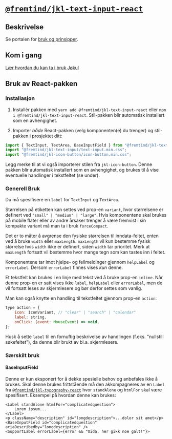 # [`@fremtind/jkl-text-input-react`](https://fremtind.github.io/jokul/komponenter/textinput)

## Beskrivelse

Se portalen for [bruk og prinsipper](https://fremtind.github.io/jokul/komponenter/textinput).

## Kom i gang

[Lær hvordan du kan ta i bruk Jøkul](https://fremtind.github.io/jokul/developer/getting-started/)

## Bruk av React-pakken

### Installasjon

1. Installèr pakken med `yarn add @fremtind/jkl-text-input-react` eller `npm i @fremtind/jkl-text-input-react`. Stil-pakken blir automatisk installert som en avhengighet.

2. Importer _både_ React-pakken (velg komponenten(e) du trenger) og stil-pakken i prosjektet ditt:

```js
import { TextInput, TextArea, BaseInputField } from "@fremtind/jkl-text-input-react";
import "@fremtind/jkl-text-input/text-input.min.css";
import "@fremtind/jkl-icon-button/icon-button.min.css";
```

Legg merke til at vi også importerer stilen fra `jkl-icon-button`. Denne pakken blir automatisk installert som en avhengighet, og brukes til å vise eventuelle handlinger i tekstfeltet (se under).

### Generell Bruk

Du må spesifisere en `label` for `TextInput` og `TextArea`.

Størrelsen på etiketten kan settes ved prop-en `variant`, hvor størrelsene er definert ved `"small" | "medium" | "large"`. Hvis komponentene skal brukes på mobile flater eller av andre årsaker trenger å være fremvist i sin kompakte variant må man ta i bruk `forceCompact`.

Det er to måter å avgrense den fysiske størrelsen til inndata-feltet, enten ved å bruke `width` eller `maxLength`. `maxLength` vil kun bestemme fysisk størrelse hvis `width` ikke er definert, siden `width` tar prioritet. Merk at `maxLength` fortsatt vil bestemme hvor mange tegn som kan tastes inn i feltet.

Komponentene tar imot hjelpe- og feilmeldinger gjennom `helpLabel` og `errorLabel`. Dersom `errorLabel` finnes vises _kun_ denne.

Et tekstfelt kan brukes i en linje med tekst ved å bruke prop-en `inline`. Når denne prop-en er satt vises ikke `label`, `helpLabel` eller `errorLabel`, men de vil fortsatt leses av skjermlesere og bør derfor settes som vanlig.

Man kan også knytte en handling til tekstfeltet gjennom prop-en `action`:

```jsx
type action = {
    icon: IconVariant, // "clear" | "search" | "calendar"
    label: string,
    onClick: (event: MouseEvent) => void,
};
```

Husk å sette `label` til en fornuftig beskrivelse av handlingen (f.eks. "nullstill søkefeltet"), da denne blir brukt av bl.a. skjermlesere.

### Særskilt bruk

#### BaseInputField

Denne er kun eksponert for å dekke spesielle behov og anbefales ikke å brukes.
Skal denne brukes frittstående må den akkompagneres av en `Label` fra [`@fremtind/jkl-typography-react`](https://fremtind.github.io/jokul/komponenter/Typography) hvor `standAlone` og `htmlFor` skal være spesifisert. Eksempel på hvordan denne kan brukes:

```tsx
<Label standAlone htmlFor="complicatedquestion">
    Lorem ipsum...
</Label>
<p className="description" id="longdescription">...dolor sit amet</p>
<BaseInputField id="complicatedquestion" ariaDescribedby="longdescription" />
<SupportLabel errorLabel={error && "Oida, her gikk noe galt!"}>
```
